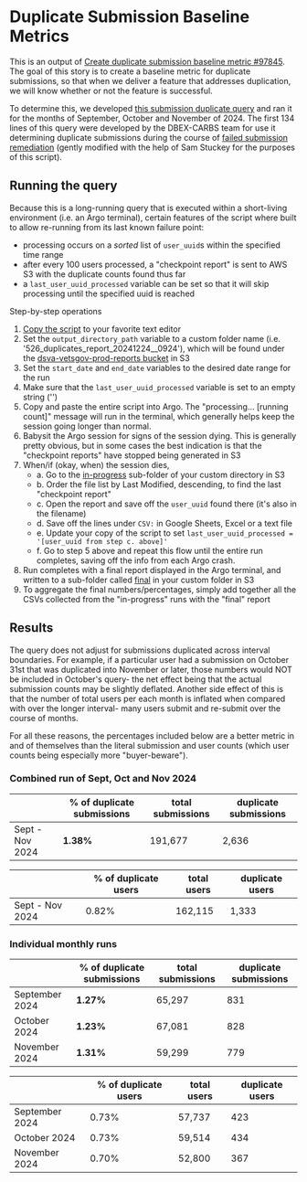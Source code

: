 # Duplicate Submission Baseline Metrics

This is an output of [Create duplicate submission baseline metric #97845](https://github.com/department-of-veterans-affairs/va.gov-team/issues/97845). The goal of this story is to create a baseline metric for duplicate submissions, so that when we deliver a feature that addresses duplication, we will know whether or not the feature is successful.

To determine this, we developed [this submission duplicate query](https://github.com/department-of-veterans-affairs/va.gov-team-sensitive/blob/master/teams/benefits/scripts/526/super-duper-duped-user-submissions-reporter.rb) and ran it for the months of September, October and November of 2024. The first 134 lines of this query were developed by the DBEX-CARBS team for use it determining duplicate submissions during the course of [failed submission remediation](https://github.com/department-of-veterans-affairs/va.gov-team/blob/master/products/disability/526ez/engineering_research/deduplicating_526_submissions.md?plain=1) (gently modified with the help of Sam Stuckey for the purposes of this script).

## Running the query

Because this is a long-running query that is executed within a short-living environment (i.e. an Argo terminal), certain features of the script where built to allow re-running from its last known failure point:
- processing occurs on a _sorted_ list of `user_uuid`s within the specified time range
- after every 100 users processed, a "checkpoint report" is sent to AWS S3 with the duplicate counts found thus far
- a `last_user_uuid_processed` variable can be set so that it will skip processing until the specified uuid is reached

Step-by-step operations 
1. [Copy the script](https://github.com/department-of-veterans-affairs/va.gov-team-sensitive/blob/master/teams/benefits/scripts/526/super-duper-duped-user-submissions-reporter.rb) to your favorite text editor
2. Set the `output_directory_path` variable to a custom folder name (i.e. '526_duplicates_report_20241224__0924'), which will be found under the [dsva-vetsgov-prod-reports bucket](https://us-gov-west-1.console.amazonaws-us-gov.com/s3/buckets/dsva-vetsgov-prod-reports?region=us-gov-west-1&prefix=526_duplicates_report_20241224__0924/&showversions=false) in S3
3. Set the `start_date` and `end_date` variables to the desired date range for the run
4. Make sure that the `last_user_uuid_processed` variable is set to an empty string ('')
5. Copy and paste the entire script into Argo. The "processing... [running count]" message will run in the terminal, which generally helps keep the session going longer than normal.
6. Babysit the Argo session for signs of the session dying. This is generally pretty obvious, but in some cases the best indication is that the "checkpoint reports" have stopped being generated in S3
7. When/if (okay, when) the session dies,
   - a. Go to the [in-progress](https://us-gov-west-1.console.amazonaws-us-gov.com/s3/buckets/dsva-vetsgov-prod-reports?region=us-gov-west-1&prefix=526_duplicates_report_20241224__0924/in_progress/&showversions=false) sub-folder of your custom directory in S3
   - b. Order the file list by Last Modified, descending, to find the last "checkpoint report"
   - c. Open the report and save off the `user_uuid` found there (it's also in the filename)
   - d. Save off the lines under `CSV:` in Google Sheets, Excel or a text file
   - e. Update your copy of the script to set `last_user_uuid_processed = '[user_uuid from step c. above]'`
   - f. Go to step 5 above and repeat this flow until the entire run completes, saving off the info from each Argo crash.
9. Run completes with a final report displayed in the Argo terminal, and written to a sub-folder called [final](https://us-gov-west-1.console.amazonaws-us-gov.com/s3/buckets/dsva-vetsgov-prod-reports?region=us-gov-west-1&prefix=526_duplicates_report_20241224__0924/final/&showversions=false) in your custom folder in S3
10. To aggregate the final numbers/percentages, simply add together all the CSVs collected from the "in-progress" runs with the "final" report

## Results

The query does not adjust for submissions duplicated across interval boundaries. For example, if a particular user had a submission on October 31st that was duplicated into November or later, those numbers would NOT be included in October's query- the net effect being that the actual submission counts may be slightly deflated. Another side effect of this is that the number of total users per each month is inflated when compared with over the longer interval- many users submit and re-submit over the course of months.

For all these reasons, the percentages included below are a better metric in and of themselves than the literal submission and user counts (which user counts being especially more "buyer-beware").

### Combined run of Sept, Oct and Nov 2024

|                |% of duplicate submissions |total submissions |duplicate submissions |
|----------------|---------------------------|------------------|----------------------|
|Sept - Nov 2024 |**1.38%**                      |191,677           |2,636                 |

|                |% of duplicate users |total users |duplicate users |
|----------------|---------------------|------------|----------------|
|Sept - Nov 2024 |0.82%                |162,115     |1,333           |

### Individual monthly runs

|                |% of duplicate submissions |total submissions |duplicate submissions |
|----------------|---------------------------|------------------|----------------------|
|September 2024  |**1.27%**                      |65,297            |831                   |
|October 2024    |**1.23%**                      |67,081            |828                   |
|November 2024   |**1.31%**                      |59,299            |779                   |

|                |% of duplicate users |total users |duplicate users |
|----------------|---------------------|------------|----------------|
|September 2024  |0.73%                |57,737      |423             |
|October 2024    |0.73%                |59,514      |434             |
|November 2024   |0.70%                |52,800      |367             |

